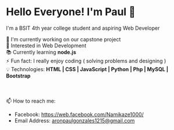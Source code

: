 # Hello Everyone! I'm Paul 👋
I'm a BSIT 4th year college student and aspiring Web Developer



🔭 I'm currently working on our capstone project
<br> 👀 Interested in Web Development
<br> 📚 Currently learning __node.js__
<br> ⚡ Fun fact: I really enjoy coding ( solving problems and designing )
<br> 💡 Technologies: __HTML | CSS | JavaScript | Python | Php | MySQL | Bootstrap__
<br><br><br><br> 📫 How to reach me:
 - Facebook: https://web.facebook.com/Namikaze1000/
 - Email Address: aronpaulgonzales1215@gmail.com

